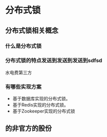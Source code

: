 # 分布式锁

## 分布式锁相关概念

### 什么是分布式锁

### 分布式锁的特点发送到发送到发送到sdfsd

水电费第三方

### 有哪些实现方案

- 基于数据库实现的分布式锁。
- 基于Redis实现的分布式锁。
- 基于Zookeeper实现的分布式锁

## 的非官方的股份